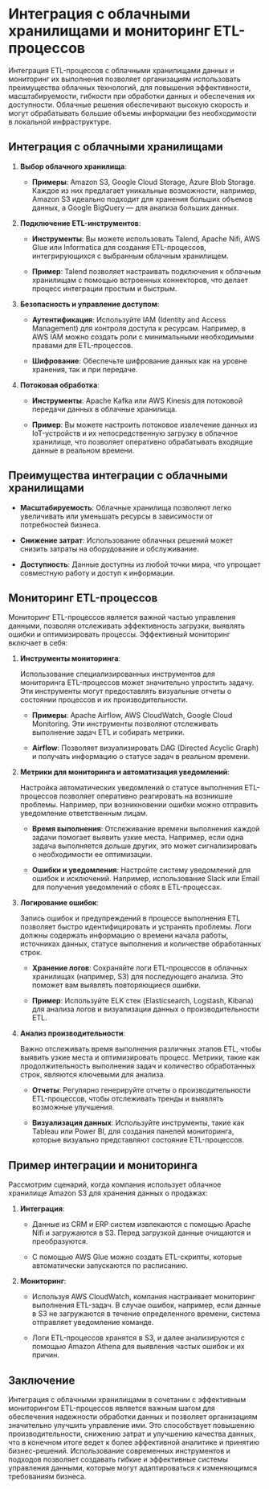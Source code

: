 # Интеграция с облачными хранилищами и мониторинг ETL-процессов

Интеграция ETL-процессов с облачными хранилищами данных и мониторинг их выполнения позволяет организациям использовать преимущества облачных технологий, для повышения эффективности, масштабируемости, гибкости при обработки данных и обеспечения их доступности. Облачные решения обеспечивают высокую скорость и могут обрабатывать большие объемы информации без необходимости в локальной инфраструктуре.

## Интеграция с облачными хранилищами

1.  **Выбор облачного хранилища**:
    
    -   **Примеры**: Amazon S3, Google Cloud Storage, Azure Blob Storage. Каждое из них предлагает уникальные возможности, например, Amazon S3 идеально подходит для хранения больших объемов данных, а Google BigQuery — для анализа больших данных.

2.  **Подключение ETL-инструментов**:
    
    -   **Инструменты**: Вы можете использовать Talend, Apache Nifi, AWS Glue или Informatica для создания ETL-процессов, интегрирующихся с выбранным облачным хранилищем.

    -   **Пример**: Talend позволяет настраивать подключения к облачным хранилищам с помощью встроенных коннекторов, что делает процесс интеграции простым и быстрым.

3.  **Безопасность и управление доступом**:
    
    -   **Аутентификация**: Используйте IAM (Identity and Access Management) для контроля доступа к ресурсам. Например, в AWS IAM можно создать роли с минимальными необходимыми правами для ETL-процессов.

    -   **Шифрование**: Обеспечьте шифрование данных как на уровне хранения, так и при передаче.

4.  **Потоковая обработка**:
    
    -   **Инструменты**: Apache Kafka или AWS Kinesis для потоковой передачи данных в облачные хранилища.

    -   **Пример**: Вы можете настроить потоковое извлечение данных из IoT-устройств и их непосредственную загрузку в облачное хранилище, что позволяет оперативно обрабатывать входящие данные в реальном времени.

## Преимущества интеграции с облачными хранилищами

-   **Масштабируемость**: Облачные хранилища позволяют легко увеличивать или уменьшать ресурсы в зависимости от потребностей бизнеса.

-   **Снижение затрат**: Использование облачных решений может снизить затраты на оборудование и обслуживание.

-   **Доступность**: Данные доступны из любой точки мира, что упрощает совместную работу и доступ к информации.

## Мониторинг ETL-процессов

Мониторинг ETL-процессов является важной частью управления данными, позволяя отслеживать эффективность загрузки, выявлять ошибки и оптимизировать процессы. Эффективный мониторинг включает в себя:

1.  **Инструменты мониторинга**:

	Использование специализированных инструментов для мониторинга ETL-процессов может значительно упростить задачу. Эти инструменты могут предоставлять визуальные отчеты о состоянии процессов и их производительности.    

    -   **Примеры**: Apache Airflow, AWS CloudWatch, Google Cloud Monitoring. Эти инструменты позволяют отслеживать выполнение задач ETL и собирать метрики.

    -   **Airflow**: Позволяет визуализировать DAG (Directed Acyclic Graph) и получать информацию о статусе задач в реальном времени.

2.  **Метрики для мониторинга и автоматизация уведомлений**:

	Настройка автоматических уведомлений о статусе выполнения ETL-процессов позволяет оперативно реагировать на возникшие проблемы. Например, при возникновении ошибки можно отправить уведомление ответственным лицам.    

    -   **Время выполнения**: Отслеживание времени выполнения каждой задачи помогает выявить узкие места. Например, если одна задача выполняется дольше других, это может сигнализировать о необходимости ее оптимизации.

    -   **Ошибки и уведомления**: Настройте систему уведомлений для ошибок и исключений. Например, использование Slack или Email для получения уведомлений о сбоях в ETL-процессах.

3.  **Логирование ошибок**:

	Запись ошибок и предупреждений в процессе выполнения ETL позволяет быстро идентифицировать и устранять проблемы. Логи должны содержать информацию о времени начала работы, источниках данных, статусе выполнения и количестве обработанных строк.    

    -   **Хранение логов**: Сохраняйте логи ETL-процессов в облачных хранилищах (например, S3) для последующего анализа. Это поможет вам выявлять повторяющиеся ошибки.

    -   **Пример**: Используйте ELK стек (Elasticsearch, Logstash, Kibana) для анализа логов и визуализации данных о производительности ETL.

4.  **Анализ производительности**:

	Важно отслеживать время выполнения различных этапов ETL, чтобы выявить узкие места и оптимизировать процесс. Метрики, такие как продолжительность выполнения задач и количество обработанных строк, являются ключевыми для анализа.    

    -   **Отчеты**: Регулярно генерируйте отчеты о производительности ETL-процессов, чтобы отслеживать тренды и выявлять возможные улучшения.

    -   **Визуализация данных**: Используйте инструменты, такие как Tableau или Power BI, для создания панелей мониторинга, которые визуально представляют состояние ETL-процессов.

## Пример интеграции и мониторинга

Рассмотрим сценарий, когда компания использует облачное хранилище Amazon S3 для хранения данных о продажах:

1.  **Интеграция**:
    
    -   Данные из CRM и ERP систем извлекаются с помощью Apache Nifi и загружаются в S3. Перед загрузкой данные очищаются и преобразуются.

    -   С помощью AWS Glue можно создать ETL-скрипты, которые автоматически запускаются по расписанию.

2.  **Мониторинг**:
    
    -   Используя AWS CloudWatch, компания настраивает мониторинг выполнения ETL-задач. В случае ошибок, например, если данные в S3 не загружаются в течение определенного времени, система отправляет уведомление команде.

    -   Логи ETL-процессов хранятся в S3, и далее анализируются с помощью Amazon Athena для выявления частых ошибок и их причин.

## Заключение

Интеграция с облачными хранилищами в сочетании с эффективным мониторингом ETL-процессов является важным шагом для обеспечения надежности обработки данных  и позволяет организациям значительно улучшить управление ими. Это способствует повышению производительности, снижению затрат и улучшению качества данных, что в конечном итоге ведет к более эффективной аналитике и принятию бизнес-решений. Использование современных инструментов и подходов позволяет создавать гибкие и эффективные системы управления данными, которые могут адаптироваться к изменяющимся требованиям бизнеса.